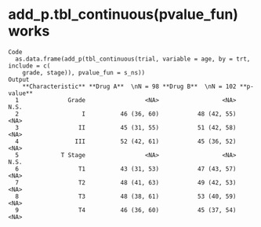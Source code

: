 # add_p.tbl_continuous(pvalue_fun) works

    Code
      as.data.frame(add_p(tbl_continuous(trial, variable = age, by = trt, include = c(
        grade, stage)), pvalue_fun = s_ns))
    Output
        **Characteristic** **Drug A**  \nN = 98 **Drug B**  \nN = 102 **p-value**
      1              Grade                 <NA>                  <NA>        N.S.
      2                  I          46 (36, 60)           48 (42, 55)        <NA>
      3                 II          45 (31, 55)           51 (42, 58)        <NA>
      4                III          52 (42, 61)           45 (36, 52)        <NA>
      5            T Stage                 <NA>                  <NA>        N.S.
      6                 T1          43 (31, 53)           47 (43, 57)        <NA>
      7                 T2          48 (41, 63)           49 (42, 53)        <NA>
      8                 T3          48 (38, 61)           53 (40, 59)        <NA>
      9                 T4          46 (36, 60)           45 (37, 54)        <NA>

